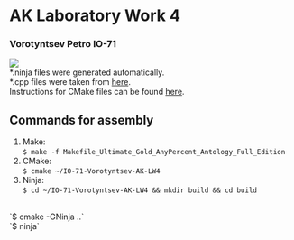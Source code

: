 # AK Laboratory Work 4
### Vorotyntsev Petro IO-71
 ![](https://img.shields.io/github/release/BioWar/IO-71-Vorotyntsev-AK-LW4)
 <br>
\*.ninja files were generated automatically.
<br>
\*.cpp files were taken from [here](https://habr.com/en/post/155201/ ).
<br>
Instructions for CMake files can be found [here]( https://mirkokiefer.com/cmake-by-example-f95eb47d45b1 ).
<br>
## Commands for assembly
1. Make: <br>
`$ make -f Makefile_Ultimate_Gold_AnyPercent_Antology_Full_Edition`
2. CMake:<br>
`$ cmake ~/IO-71-Vorotyntsev-AK-LW4`
3. Ninja:<br>
`$ cd ~/IO-71-Vorotyntsev-AK-LW4 && mkdir build && cd build`
<br>
`$ cmake -GNinja ..`
<br>
`$ ninja`
    
